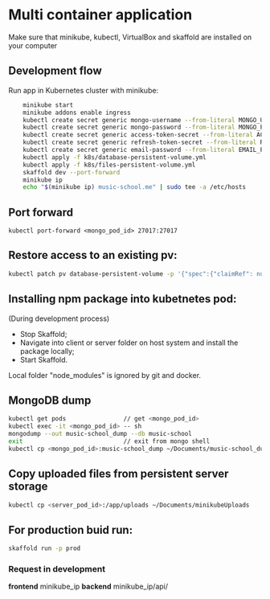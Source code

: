 # Multi container application

Make sure that minikube, kubectl, VirtualBox and skaffold are installed on your computer

## Development flow

Run app in Kubernetes cluster with minikube:

```bash
    minikube start
    minikube addons enable ingress
    kubectl create secret generic mongo-username --from-literal MONGO_USERNAME=shol
    kubectl create secret generic mongo-password --from-literal MONGO_PASSWORD=12345678
    kubectl create secret generic access-token-secret --from-literal ACCESS_TOKEN_SECRET=yourSecretKey
    kubectl create secret generic refresh-token-secret --from-literal REFRESH_TOKEN_SECRET=yourSecretKey
    kubectl create secret generic email-password --from-literal EMAIL_PASSWORD=yourEmailPassword
    kubectl apply -f k8s/database-persistent-volume.yml
    kubectl apply -f k8s/files-persistent-volume.yml
    skaffold dev --port-forward
    minikube ip
    echo "$(minikube ip) music-school.me" | sudo tee -a /etc/hosts
```

## Port forward

```
kubectl port-forward <mongo_pod_id> 27017:27017
```

## Restore access to an existing pv:

```bash
kubectl patch pv database-persistent-volume -p '{"spec":{"claimRef": null}}' && kubectl patch pv files-persistent-volume -p '{"spec":{"claimRef": null}}'
```

## Installing npm package into kubetnetes pod:

(During development process)

- Stop Skaffold;
- Navigate into client or server folder on host system and install the package locally;
- Start Skaffold.

Local folder "node_modules" is ignored by git and docker.

## MongoDB dump

```bash
kubectl get pods                // get <mongo_pod_id>
kubectl exec -it <mongo_pod_id> -- sh
mongodump --out music-school_dump --db music-school
exit                            // exit from mongo shell
kubectl cp <mongo_pod_id>:music-school_dump ~/Documents/music-school_dump
```

## Copy uploaded files from persistent server storage

```bash
kubectl cp <server_pod_id>:/app/uploads ~/Documents/minikubeUploads
```

## For production buid run:

```bash
skaffold run -p prod
```

### Request in development

**frontend** minikube_ip
**backend** minikube_ip/api/
